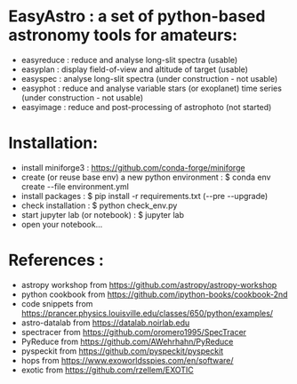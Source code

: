 # EasyAstro : a set of python-based astronomy tools for amateurs:
- easyreduce : reduce and analyse long-slit spectra (usable)
- easyplan : display field-of-view and altitude of target (usable)
- easyspec : analyse long-slit spectra (under construction - not usable)
- easyphot : reduce and analyse variable stars (or exoplanet) time series (under construction - not usable)
- easyimage : reduce and post-processing of astrophoto (not started)


# Installation:
- install miniforge3 : https://github.com/conda-forge/miniforge 
- create (or reuse base env) a new python environment : $ conda env create --file environment.yml
- install packages :  $ pip install -r requirements.txt (--pre --upgrade)
- check installation : $ python check_env.py
- start jupyter lab (or notebook) : $ jupyter lab
- open your notebook...
  
# References : 
- astropy workshop from https://github.com/astropy/astropy-workshop
- python cookbook from https://github.com/ipython-books/cookbook-2nd
- code snippets from https://prancer.physics.louisville.edu/classes/650/python/examples/
- astro-datalab from https://datalab.noirlab.edu
- spectracer from https://github.com/oromero1995/SpecTracer
- PyReduce from https://github.com/AWehrhahn/PyReduce
- pyspeckit from https://github.com/pyspeckit/pyspeckit
- hops from https://www.exoworldsspies.com/en/software/
- exotic from https://github.com/rzellem/EXOTIC



